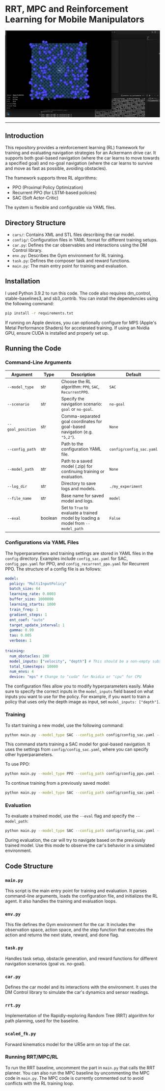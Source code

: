 # RRT, MPC and Reinforcement Learning for Mobile Manipulators

![Demo](./media/visual.gif)

---

## Introduction

This repository provides a reinforcement learning (RL) framework for training and evaluating navigation strategies for an Ackermann drive car. It supports both goal-based navigation (where the car learns to move towards a specified goal) and no-goal navigation (where the car learns to survive and move as fast as possible, avoiding obstacles). 

The framework supports three RL algorithms:

* PPO (Proximal Policy Optimization)
* Recurrent PPO (for LSTM-based policies)
* SAC (Soft Actor-Critic)

The system is flexible and configurable via YAML files. 

## Directory Structure

* `cars/`: Contains XML and STL files describing the car model.
* `config/`: Configuration files in YAML format for different training setups.
* `car.py`: Defines the car observables and interactions using the DM Control library.
* `env.py`: Describes the Gym environment for RL training.
* `task.py`: Defines the composer task and reward functions.
* `main.py`: The main entry point for training and evaluation.

## Installation

I used Python 3.9.2 to run this code. The code also requires dm_control, stable-baselines3, and sb3_contrib. You can install the dependencies using the following command:

```bash
pip install -r requirements.txt
```

If running on Apple devices, you can optionally configure for MPS (Apple's Metal Performance Shaders) for accelerated training. If using an Nvidia GPU, ensure CUDA is installed and properly set up.

## Running the Code

### Command-Line Arguments

|Argument|Type|Description|Default|
|---|---|---|---|
|`--model_type`|str|Choose the RL algorithm: `PPO`, `SAC`, `RecurrentPPO`.|`SAC`|
|`--scenario`|str|Specify the navigation scenario: `goal` or `no-goal`.|`no-goal`|
|`--goal_position`|str|Comma-separated goal coordinates for goal-based navigation (e.g. `"5,2"`).|`None`|
|`--config_path`|str|Path to the configuration YAML file.|`config/config_sac.yaml`|
|`--model_path`|str|Path to a saved model (.zip) for continuing training or evaluation.|`None`|
|`--log_dir`|str|Directory to save logs and models.|`./my_experiment`|
|`--file_name`|str|Base name for saved model and logs.|`model`|
|`--eval`|boolean|Set to `True` to evaluate a trained model by loading a model from `--model_path`|`False`|

### Configurations via YAML Files

The hyperparameters and training settings are stored in YAML files in the `config` directory. Examples include `config_sac.yaml` for SAC, `config_ppo.yaml` for PPO, and `config_recurrent_ppo.yaml` for Recurrent PPO. The structure of a config file is as follows:

```yaml
model:
  policy: "MultiInputPolicy"
  batch_size: 64
  learning_rate: 0.0003
  buffer_size: 1000000
  learning_starts: 1000
  train_freq: 1
  gradient_steps: 1
  ent_coef: "auto"
  target_update_interval: 1
  gamma: 0.99
  tau: 0.005
  verbose: 1

training:
  num_obstacles: 200
  model_inputs: ["velocity", "depth"] # This should be a non-empty subset of ["pose", "velocity", "steering", "depth"]
  total_timesteps: 10000
  num_envs: 4
  device: "mps" # Change to "cuda" for Nvidia or "cpu" for CPU
```

The configuration files allow you to modify hyperparameters easily. Make sure to specify the correct inputs in the `model_inputs` field based on what inputs you want to use for the policy. For example, if you want to train a policy that uses only the depth image as input, set `model_inputs: ["depth"]`.

### Training

To start training a new model, use the following command:

```bash
python main.py --model_type SAC --config_path config/config_sac.yaml --scenario goal --goal_position 5,2
```

This command starts training a SAC model for goal-based navigation. It uses the settings from `config/config_sac.yaml`, where you can specify other hyperparameters.

To use PPO:

```bash
python main.py --model_type PPO --config_path config/config_ppo.yaml --scenario no-goal
```

To continue training from a previously saved model:

```bash
python main.py --model_type SAC --config_path config/config_sac.yaml --model_path ./my_experiment/models/model.zip --scenario no-goal
```

### Evaluation

To evaluate a trained model, use the `--eval` flag and specify the `--model_path`:

```bash
python main.py --model_type SAC --config_path config/config_sac.yaml --eval --model_path ./my_experiment/models/model.zip --scenario goal --goal_position 5,2
```

During evaluation, the car will try to navigate based on the previously trained model. Use this mode to observe the car's behavior in a simulated environment.

## Code Structure

### `main.py`

This script is the main entry point for training and evaluation. It parses command-line arguments, loads the configuration file, and initializes the RL agent. It also handles the training and evaluation loops.

### `env.py`

This file defines the Gym environment for the car. It includes the observation space, action space, and the step function that executes the action and returns the next state, reward, and done flag.

### `task.py`

Handles task setup, obstacle generation, and reward functions for different navigation scenarios (goal vs. no-goal).

### `car.py`

Defines the car model and its interactions with the environment. It uses the DM Control library to simulate the car's dynamics and sensor readings.

### `rrt.py`

Implementation of the Rapidly-exploring Random Tree (RRT) algorithm for path planning, used for the baseline.

### `scaled_fk.py`

Forward kinematics model for the UR5e arm on top of the car.

### Running RRT/MPC/RL

To run the RRT baseline, uncomment the part in `main.py` that calls the RRT planner. You can also run the MPC baseline by uncommenting the MPC code in `main.py`. The MPC code is currently commented out to avoid conflicts with the RL training loop.